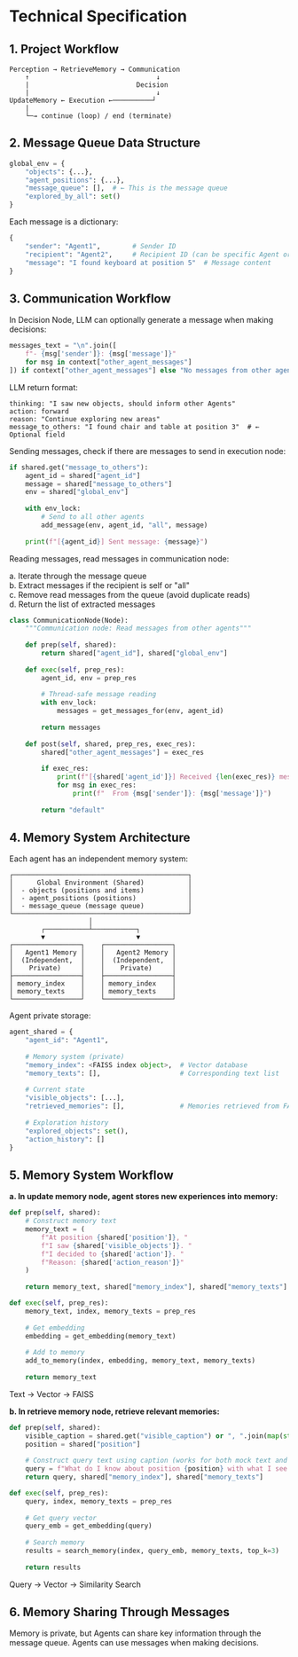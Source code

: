 # Technical Specification

## 1. Project Workflow

```
Perception → RetrieveMemory → Communication
    ↑                                ↓
    |                           Decision
    |                                ↓
UpdateMemory ← Execution ←──────────┘
    |
    └─→ continue (loop) / end (terminate)
```

## 2. Message Queue Data Structure

```python
global_env = {
    "objects": {...},
    "agent_positions": {...},
    "message_queue": [],  # ← This is the message queue
    "explored_by_all": set()
}
```

Each message is a dictionary:

```python
{
    "sender": "Agent1",        # Sender ID
    "recipient": "Agent2",     # Recipient ID (can be specific Agent or "all")
    "message": "I found keyboard at position 5"  # Message content
}
```

## 3. Communication Workflow

In Decision Node, LLM can optionally generate a message when making decisions:

```python
messages_text = "\n".join([
    f"- {msg['sender']}: {msg['message']}"
    for msg in context["other_agent_messages"]
]) if context["other_agent_messages"] else "No messages from other agents"
```

LLM return format:

```
thinking: "I saw new objects, should inform other Agents"
action: forward
reason: "Continue exploring new areas"
message_to_others: "I found chair and table at position 3"  # ← Optional field
```

Sending messages, check if there are messages to send in execution node:

```python
if shared.get("message_to_others"):
    agent_id = shared["agent_id"]
    message = shared["message_to_others"]
    env = shared["global_env"]
    
    with env_lock:
        # Send to all other agents
        add_message(env, agent_id, "all", message)
    
    print(f"[{agent_id}] Sent message: {message}")
```

Reading messages, read messages in communication node:

a. Iterate through the message queue  
b. Extract messages if the recipient is self or "all"  
c. Remove read messages from the queue (avoid duplicate reads)  
d. Return the list of extracted messages  

```python
class CommunicationNode(Node):
    """Communication node: Read messages from other agents"""
    
    def prep(self, shared):
        return shared["agent_id"], shared["global_env"]
    
    def exec(self, prep_res):
        agent_id, env = prep_res
        
        # Thread-safe message reading
        with env_lock:
            messages = get_messages_for(env, agent_id)
        
        return messages
    
    def post(self, shared, prep_res, exec_res):
        shared["other_agent_messages"] = exec_res
        
        if exec_res:
            print(f"[{shared['agent_id']}] Received {len(exec_res)} messages:")
            for msg in exec_res:
                print(f"  From {msg['sender']}: {msg['message']}")
        
        return "default"
```

## 4. Memory System Architecture

Each agent has an independent memory system:

```
┌────────────────────────────────────────────┐
│      Global Environment (Shared)           │
│  - objects (positions and items)           │
│  - agent_positions (positions)             │
│  - message_queue (message queue)           │
└────────────────────────────────────────────┘
                    │
        ┌───────────┴───────────┐
        ▼                       ▼
┌─────────────────┐    ┌─────────────────┐
│   Agent1 Memory │    │   Agent2 Memory │
│  (Independent,  │    │  (Independent,  │
│    Private)     │    │    Private)     │
├─────────────────┤    ├─────────────────┤
│ memory_index    │    │ memory_index    │
│ memory_texts    │    │ memory_texts    │
└─────────────────┘    └─────────────────┘
```

Agent private storage:

```python
agent_shared = {
    "agent_id": "Agent1",
    
    # Memory system (private)
    "memory_index": <FAISS index object>,  # Vector database
    "memory_texts": [],                    # Corresponding text list
    
    # Current state
    "visible_objects": [...],
    "retrieved_memories": [],              # Memories retrieved from FAISS
    
    # Exploration history
    "explored_objects": set(),
    "action_history": []
}
```

## 5. Memory System Workflow

**a. In update memory node, agent stores new experiences into memory:**

```python
def prep(self, shared):
    # Construct memory text
    memory_text = (
        f"At position {shared['position']}, "
        f"I saw {shared['visible_objects']}. "
        f"I decided to {shared['action']}. "
        f"Reason: {shared['action_reason']}"
    )
    
    return memory_text, shared["memory_index"], shared["memory_texts"]

def exec(self, prep_res):
    memory_text, index, memory_texts = prep_res
    
    # Get embedding
    embedding = get_embedding(memory_text)
    
    # Add to memory
    add_to_memory(index, embedding, memory_text, memory_texts)
    
    return memory_text
```

Text → Vector → FAISS

**b. In retrieve memory node, retrieve relevant memories:**

```python
def prep(self, shared):
    visible_caption = shared.get("visible_caption") or ", ".join(map(str, shared.get("visible_objects", [])))
    position = shared["position"]
    
    # Construct query text using caption (works for both mock text and image-derived caption)
    query = f"What do I know about position {position} with what I see: {visible_caption}?"
    return query, shared["memory_index"], shared["memory_texts"]

def exec(self, prep_res):
    query, index, memory_texts = prep_res
    
    # Get query vector
    query_emb = get_embedding(query)
    
    # Search memory
    results = search_memory(index, query_emb, memory_texts, top_k=3)
    
    return results
```

Query → Vector → Similarity Search

## 6. Memory Sharing Through Messages

Memory is private, but Agents can share key information through the message queue. Agents can use messages when making decisions.

